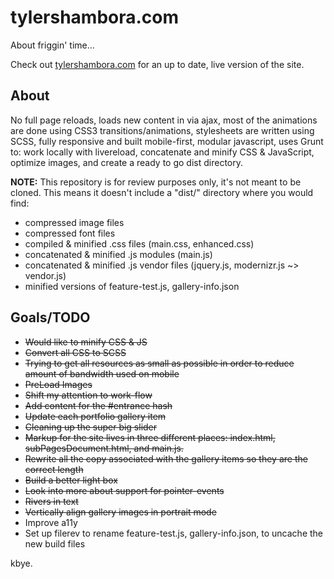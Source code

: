 # tylershambora.com #

About friggin' time...

Check out [tylershambora.com](http://tylershambora.com) for an up to date, live version of the site.

## About ##

No full page reloads, loads new content in via ajax, most of the animations are done using CSS3 transitions/animations, stylesheets are written using SCSS, fully responsive and built mobile-first, modular javascript, uses Grunt to: work locally with livereload, concatenate and minify CSS & JavaScript, optimize images, and create a ready to go dist directory.

**NOTE:** This repository is for review purposes only, it's not meant to be cloned. This means it doesn't include a "dist/" directory where you would find:
* compressed image files
* compressed font files
* compiled & minified .css files (main.css, enhanced.css)
* concatenated & minified .js modules (main.js)
* concatenated & minified .js vendor files (jquery.js, modernizr.js ~> vendor.js)
* minified versions of feature-test.js, gallery-info.json

## Goals/TODO ##

*  ~~Would like to minify CSS & JS~~
*  ~~Convert all CSS to SCSS~~
*  ~~Trying to get all resources as small as possible in order to reduce amount of bandwidth used on mobile~~
*  ~~PreLoad Images~~
*  ~~Shift my attention to work-flow~~
*  ~~Add content for the #entrance hash~~
*  ~~Update each portfolio gallery item~~
*  ~~Cleaning up the super big slider~~
*  ~~Markup for the site lives in three different places: index.html, subPagesDocument.html, and main.js.~~
*  ~~Rewrite all the copy associated with the gallery items so they are the correct length~~
*  ~~Build a better light box~~
*  ~~Look into more about support for pointer-events~~
*  ~~Rivers in text~~
*  ~~Vertically align gallery images in portrait mode~~
*  Improve a11y
*  Set up filerev to rename feature-test.js, gallery-info.json, to uncache the new build files

kbye.
